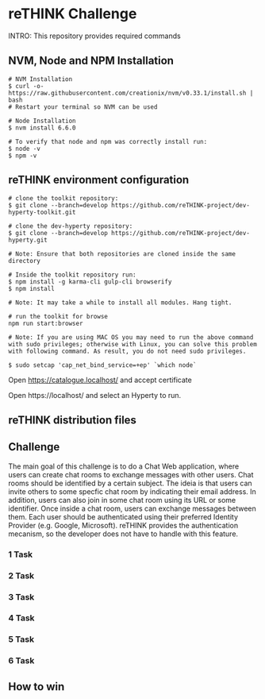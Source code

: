 # reTHINK Challenge

INTRO: This repository provides required commands 

## NVM, Node and NPM Installation

```shell
# NVM Installation
$ curl -o- https://raw.githubusercontent.com/creationix/nvm/v0.33.1/install.sh | bash
# Restart your terminal so NVM can be used

# Node Installation
$ nvm install 6.6.0

# To verify that node and npm was correctly install run:
$ node -v
$ npm -v
```

## reTHINK environment configuration 

```shell
# clone the toolkit repository:
$ git clone --branch=develop https://github.com/reTHINK-project/dev-hyperty-toolkit.git

# clone the dev-hyperty repository:
$ git clone --branch=develop https://github.com/reTHINK-project/dev-hyperty.git

# Note: Ensure that both repositories are cloned inside the same directory 
```

```shell
# Inside the toolkit repository run:
$ npm install -g karma-cli gulp-cli browserify
$ npm install

# Note: It may take a while to install all modules. Hang tight. 
```

```shell
# run the toolkit for browse
npm run start:browser

# Note: If you are using MAC OS you may need to run the above command with sudo privileges; otherwise with Linux, you can solve this problem with following command. As result, you do not need sudo privileges.

$ sudo setcap 'cap_net_bind_service=+ep' `which node`

```

Open https://catalogue.localhost/ and accept certificate

Open https://localhost/ and select an Hyperty to run.

## reTHINK distribution files 



## Challenge

The main goal of this challenge is to do a Chat Web application, where users can create chat rooms to exchange messages with other users. Chat rooms  should be identified by a certain subject. The ideia is that users can invite others to some specfic chat room by indicating their email address. In addition, users can also join in some chat room using its URL or some identifier. Once inside a chat room, users can exchange messages between them. 
Each user should be authenticated using their preferred Identity Provider (e.g. Google, Microsoft). reTHINK provides the authentication mecanism, so the developer does not have to handle with this feature.

### 1 Task

### 2 Task

### 3 Task

### 4 Task

### 5 Task

### 6 Task



## How to win 



